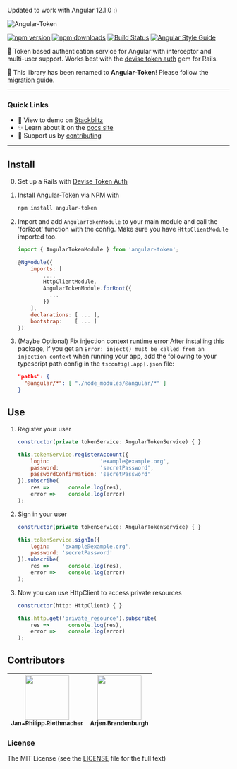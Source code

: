 Updated to work with Angular 12.1.0 :)

![Angular-Token](https://raw.githubusercontent.com/neroniaky/angular-token/master/docs/angular-token-logo.png)

[![npm version](https://badge.fury.io/js/angular-token.svg)](https://badge.fury.io/js/angular-token)
[![npm downloads](https://img.shields.io/npm/dt/angular-token.svg)](https://npmjs.org/angular-token)
[![Build Status](https://travis-ci.org/neroniaky/angular-token.svg?branch=master)](https://travis-ci.org/neroniaky/angular-token)
[![Angular Style Guide](https://mgechev.github.io/angular2-style-guide/images/badge.svg)](https://angular.io/styleguide)

🔑 Token based authentication service for Angular with interceptor and multi-user support. Works best with the [devise token auth](https://github.com/lynndylanhurley/devise_token_auth) gem for Rails.

👋 This library has been renamed to **Angular-Token**! Please follow the [migration guide](https://angular-token.gitbook.io/docs/migrate-to-7).

---

### Quick Links

- 🚀 View to demo on [Stackblitz](https://stackblitz.com/github/neroniaky/angular-token)
- ✨ Learn about it on the [docs site](https://angular-token.gitbook.io/docs)
- 🔧 Support us by [contributing](https://angular-token.gitbook.io/docs/contribute)

---

## Install
0. Set up a Rails with [Devise Token Auth](https://github.com/lynndylanhurley/devise_token_auth)

1. Install Angular-Token via NPM with
    ```bash
    npm install angular-token
    ```

2. Import and add `AngularTokenModule` to your main module and call the 'forRoot' function with the config. Make sure you have `HttpClientModule` imported too.
    ```javascript
    import { AngularTokenModule } from 'angular-token';

    @NgModule({
        imports: [
            ...,
            HttpClientModule,
            AngularTokenModule.forRoot({
              ...
            })
        ],
        declarations: [ ... ],
        bootstrap:    [ ... ]
    })
    ```

3. (Maybe Optional) Fix injection context runtime error
After installing this package, if you get an `Error: inject() must be called from an injection context` when running your app, add the following to your typescript path config in the `tsconfig[.app].json` file:
    ```json
    "paths": {
      "@angular/*": [ "./node_modules/@angular/*" ]
    }
    ```

## Use

1. Register your user
    ```javascript
    constructor(private tokenService: AngularTokenService) { }

    this.tokenService.registerAccount({
        login:                'example@example.org',
        password:             'secretPassword',
        passwordConfirmation: 'secretPassword'
    }).subscribe(
        res =>      console.log(res),
        error =>    console.log(error)
    );
    ```

2. Sign in your user
    ```javascript
    constructor(private tokenService: AngularTokenService) { }

    this.tokenService.signIn({
        login:    'example@example.org',
        password: 'secretPassword'
    }).subscribe(
        res =>      console.log(res),
        error =>    console.log(error)
    );
    ```

3. Now you can use HttpClient to access private resources
    ```javascript
    constructor(http: HttpClient) { }

    this.http.get('private_resource').subscribe(
        res =>      console.log(res),
        error =>    console.log(error)
    );
    ```

## Contributors

| [<img src="https://avatars3.githubusercontent.com/u/11535793?v=4" width="100px;"/><br /><sub>Jan-Philipp Riethmacher</sub>](https://github.com/neroniaky) | [<img src="https://avatars.githubusercontent.com/u/7848606?v=4" width="100px;"/><br /><sub>Arjen Brandenburgh</sub>](https://github.com/arjenbrandenburgh)
| :---: | :---: |

### License
The MIT License (see the [LICENSE](https://github.com/neroniaky/angular-token/blob/master/LICENSE) file for the full text)
